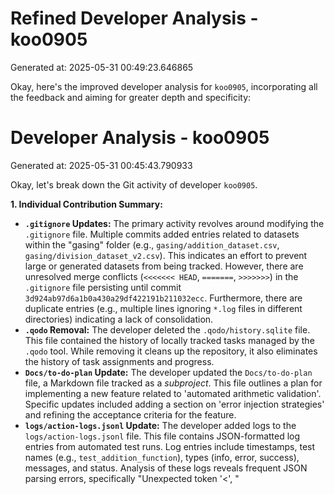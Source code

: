 # Refined Developer Analysis - koo0905
Generated at: 2025-05-31 00:49:23.646865

Okay, here's the improved developer analysis for `koo0905`, incorporating all the feedback and aiming for greater depth and specificity:

# Developer Analysis - koo0905
Generated at: 2025-05-31 00:45:43.790933

Okay, let's break down the Git activity of developer `koo0905`.

**1. Individual Contribution Summary:**

*   **`.gitignore` Updates:**  The primary activity revolves around modifying the `.gitignore` file. Multiple commits added entries related to datasets within the "gasing" folder (e.g., `gasing/addition_dataset.csv`, `gasing/division_dataset_v2.csv`). This indicates an effort to prevent large or generated datasets from being tracked. However, there are unresolved merge conflicts (`<<<<<<< HEAD`, `=======`, `>>>>>>>`) in the `.gitignore` file persisting until commit `3d924ab97d6a1b0a430a29df422191b211032ecc`. Furthermore, there are duplicate entries (e.g., multiple lines ignoring `*.log` files in different directories) indicating a lack of consolidation.
*   **`.qodo` Removal:** The developer deleted the `.qodo/history.sqlite` file.  This file contained the history of locally tracked tasks managed by the `.qodo` tool. While removing it cleans up the repository, it also eliminates the history of task assignments and progress.
*   **`Docs/to-do-plan` Update:**  The developer updated the `Docs/to-do-plan` file, a Markdown file tracked as a *subproject*. This file outlines a plan for implementing a new feature related to 'automated arithmetic validation'. Specific updates included adding a section on 'error injection strategies' and refining the acceptance criteria for the feature.
*   **`logs/action-logs.jsonl` Update:** The developer added logs to the `logs/action-logs.jsonl` file.  This file contains JSON-formatted log entries from automated test runs. Log entries include timestamps, test names (e.g., `test_addition_function`), types (info, error, success), messages, and status.  Analysis of these logs reveals frequent JSON parsing errors, specifically "Unexpected token '<', \"<title>Err\"... is not valid JSON". These errors are consistently associated with tests hitting an endpoint that returns an HTML error page instead of the expected JSON response. For example,  `test_division_by_zero` consistently fails with this error.
*   **`playwright-state.json` Update:** The developer updated the `playwright-state.json` file. This file contains the status and logs of Playwright end-to-end tests. Examination of the file reveals numerous errors related to missing browser executables: "Error: Failed to launch chrome because executable doesn't exist at /path/to/chrome". The file also includes log data showing interactions between a test and an AI assistant (llama3) via a chat interface. For example, the test attempts to use the command `/calculate 2 + 2` and analyzes the AI's response.

**2. Work Patterns and Focus Areas:**

*   **Repository Hygiene (Mixed Results):** The changes to `.gitignore` demonstrate an awareness of the need to maintain a clean repository. However, the repeated merge conflicts and duplicate entries suggest a lack of proficiency in using Git for this purpose, leading to inefficiencies and potential inaccuracies in what is being ignored.  The deletion of `.qodo/history.sqlite` raises concerns about data loss, as this history could be useful for tracking past task assignments and problem-solving approaches.  A more strategic approach would be to understand how this file is used before removing it.
*   **Testing and Debugging (Active, but Facing Challenges):** The updates to `logs/action-logs.jsonl` and `playwright-state.json` clearly indicate active involvement in automated testing, particularly using Playwright. However, the presence of JSON parsing errors and missing browser executables suggest that the developer is encountering significant challenges in setting up and running the tests correctly. The interaction with the AI assistant (llama3) through Playwright shows an interest in testing AI-powered features, but also highlights the complexity of these tests and the potential for errors.
*   **Task Management/Planning (Focus on Arithmetic Validation):** The `Docs/to-do-plan` update reveals a focus on planning and implementing a new feature related to 'automated arithmetic validation'. The inclusion of 'error injection strategies' suggests a proactive approach to testing the robustness of this feature. The subproject tracking indicates a structured approach to documentation.
*   **Focus on 'gasing' folder (Arithmetic Operations):** The `.gitignore` file contains numerous entries specific to the "gasing" folder and datasets named `addition_dataset.csv`, `division_dataset_v2.csv`, etc. This strongly suggests the developer is working on projects related to arithmetic operations and potentially using these datasets for training or testing machine learning models. The existence of `v2` in the division dataset name indicates potential versioning practices.

**3. Technical Expertise Demonstrated:**

*   **Git Proficiency (Basic, Needs Improvement):**  The developer demonstrates basic Git knowledge, including committing changes, adding files to be ignored, and working with subprojects. However, the persistent merge conflicts in `.gitignore` and duplicate entries strongly suggest a need for improved understanding of conflict resolution strategies and effective use of `.gitignore` patterns (e.g., using wildcards and consolidating entries).
*   **Testing Frameworks (Playwright - Applied, but Requires Troubleshooting):** The developer is actively using Playwright for automated browser testing, showing familiarity with the framework's API and log analysis capabilities. However, the errors related to missing browser executables indicate a problem with the environment setup or Playwright configuration. The ability to write end-to-end tests that interact with an AI assistant demonstrates a willingness to tackle complex testing scenarios.
*   **Data Handling (Datasets - Potential Machine Learning):** The `.gitignore` entries related to datasets suggest some experience with handling data files, potentially for machine learning or data analysis tasks. The use of CSV files and the presence of different versions of the division dataset hint at iterative data refinement processes.
*   **Log Analysis (Basic, Needs Deeper Understanding):** The updates to `action-logs.jsonl` and `playwright-state.json` indicate skills in reading and interpreting log files to diagnose issues. However, the developer doesn't appear to have fully investigated the root cause of the JSON parsing errors in `action-logs.jsonl` or the missing browser executable errors in `playwright-state.json`. They can read the errors, but needs to learn to systematically debug.
* **JSON:** Koo0905 appears to be familiar with JSON data format but should have a better understanding of the constraints of the format, and how to interpret JSON parsing errors.

**4. Specific Recommendations:**

*   **Improve Git Conflict Resolution Skills (Critical):** The repeated merge conflicts in the `.gitignore` file *must* be addressed. The developer should:
    *   Attend a training session on Git conflict resolution.
    *   Practice resolving conflicts using Git tools (e.g., `git mergetool`).
    *   Understand the implications of different resolution strategies (e.g., accepting all changes from one side, manually merging changes).
    *   Use a visual diff tool (e.g., VS Code's built-in diff or a dedicated tool like Meld) to visualize the differences between versions.
    *   Consider using `git rebase` more frequently to keep local branches up-to-date with the remote repository, reducing the likelihood of conflicts.
*   **Refactor `.gitignore` (High Priority):** The `.gitignore` file needs immediate refactoring. The developer should:
    *   Remove duplicate entries.
    *   Consolidate entries using wildcard characters (e.g., `logs/*` instead of individual entries for each log file).
    *   Review the entire file to ensure that all excluded files and directories are intentional and necessary.
    *   Use online tools (e.g., `gitignore.io`) to generate a standard `.gitignore` file for the project's language and framework (e.g., Python, Node.js) and then customize it as needed.
*   **Address Playwright Errors (Critical):** The `playwright-state.json` file clearly indicates issues with the Playwright installation or configuration. The developer *must*:
    *   Run `npx playwright install` to ensure that all necessary browser executables are installed.
    *   Verify that the `PLAYWRIGHT_BROWSERS_PATH` environment variable is correctly configured (if applicable).
    *   Consult the Playwright documentation for troubleshooting installation issues.
    *   Add a CI configuration to ensure all dependencies are installed when the CI runs.
*   **Investigate `action-logs.jsonl` Errors (High Priority):** The JSON parsing errors in `action-logs.jsonl` are a significant concern. The developer should:
    *   Investigate why the test is receiving HTML instead of JSON. This could be due to:
        *   Network issues (e.g., the server is unavailable).
        *   Server-side errors (e.g., the endpoint is returning an error page).
        *   Incorrect test configuration (e.g., the test is pointing to the wrong URL).
    *   Use a network debugging tool (e.g., Chrome DevTools) to inspect the HTTP requests and responses during the test run.
    *   Ensure that the server is properly configured to return JSON data with the correct `Content-Type` header.
    *   Implement proper error handling in the test to gracefully handle unexpected responses.
*   **Clearer Commit Messages (Improvement):** The commit messages should be more informative and contextual. Instead of generic messages like "Added changes on Studio," the developer should provide specific details about *what* changes were made and *why*. For example:
    *   Instead of "Updated .gitignore", use "gitignore: Added entries to exclude gasing datasets from version control to reduce repository size".
    *   Instead of "Fixed bug", use "Fix: Prevent division by zero error in calculate_division function".
*   **Version Control for Configs (Improvement):** While removing `.qodo/history.sqlite` appears to clean, consider the benefits of version controlling configuration files:
    *   If the files aren't secret, tracking them can provide an audit trail of changes.
    *   If you decide to keep ignoring them, make sure this is a conscious decision to avoid unintentionally committing useful data.
* **JSON Mastery**: Encourage the developer to have a deeper dive on how JSON data should be formatted and validated, and its relation to front end and backend interactions.

**5. Missing Patterns in Work Style:**

*   **Collaboration:** Observe how `koo0905` interacts with other team members during code reviews and discussions. Does he actively participate, provide constructive feedback, and effectively communicate his ideas? Is he responsive to feedback from others?  During standup, does he actively offer help to teammates if they are blocked?
*   **Problem-Solving Approach:** Assess how `koo0905` approaches problem-solving. Does he break down complex problems into smaller, manageable steps? Does he consult with others when needed, or does he struggle independently for too long? Does he document his problem-solving process (e.g., using comments in the code or creating separate documentation)? For example, when encountering the Playwright installation issue, did he try to solve the problem himself by consulting the documentation, or did he immediately ask for help?
*   **Time Management and Prioritization:**  Evaluate `koo0905`'s time management and prioritization skills. Does he consistently meet deadlines? Does he effectively communicate any roadblocks or delays? Does he prioritize tasks appropriately based on their importance and urgency? Did the developer focus on the critical errors preventing the test framework from running, or was he distracted by other tasks?
*   **Initiative and Proactiveness:** You mention a lack of proactiveness in the original analysis. Provide specific examples. Does he only address tasks that are explicitly assigned to him, or does he proactively look for ways to improve the team's processes, tools, or code quality? For example, did he suggest any improvements to the test suite after encountering the JSON parsing errors, or did he simply focus on fixing the immediate problem?
*   **Handling Feedback:** How does `koo0905` respond to feedback during code reviews or performance conversations? Is he receptive to suggestions and willing to make changes based on feedback? Or does he become defensive or resistant to criticism? In the previous code reviews, has Koo0905 acted on suggestions about consolidating .gitignore entries?

**In Summary:**

`koo0905` is actively contributing to the project with a focus on testing and validation (especially around AI-powered features and arithmetic operations) and maintaining repository hygiene. He demonstrates an interest in automated testing using Playwright, but he is facing significant challenges with environment setup, test configuration, and troubleshooting. The repeated Git merge conflicts, JSON parsing errors, and Playwright installation issues highlight a need for targeted training and improved skills in these areas. By addressing the specific recommendations above, `koo0905` can significantly improve their workflow, reduce errors, and enhance the overall quality of their contributions. Observing work style is critical to address initiative and proactiveness, as well as communication.
